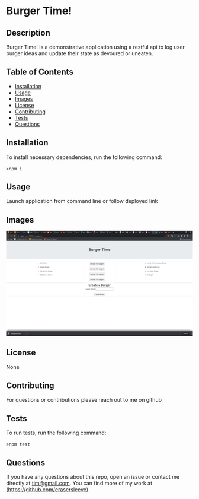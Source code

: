 # Burger Time!
  
  ## Description
  Burger Time! Is a demonstrative application using a restful api to log user burger ideas and update their state as devoured or uneaten.
  ## Table of Contents
  *  [Installation](#Installation)
  *  [Usage](#Usage)
  *  [Images](#Images)
  *  [License](#License)
  *  [Contributing](#Contributing)
  *  [Tests](#Tests)
  *  [Questions](#Questions)
  ## Installation
  To install necessary dependencies, run the following command:

    >npm i

  ## Usage
  Launch application from command line or follow deployed link
  ## Images
  ![1](https://github.com/erasersleeve/Burger-App/blob/master/public/assets/images/Capture%20d%E2%80%99%C3%A9cran%20(35).png)
  ## License
  None
  ## Contributing
  For questions or contributions please reach out to me on github
  ## Tests
  To run tests, run the following command:
    
    >npm test
  
  ## Questions
  If you have any questions about this repo, open an issue or contact me directly at [tim@gmail.com](mailto:tim@gmail.com). You can find more of my work at (https://github.com/erasersleeve).
  